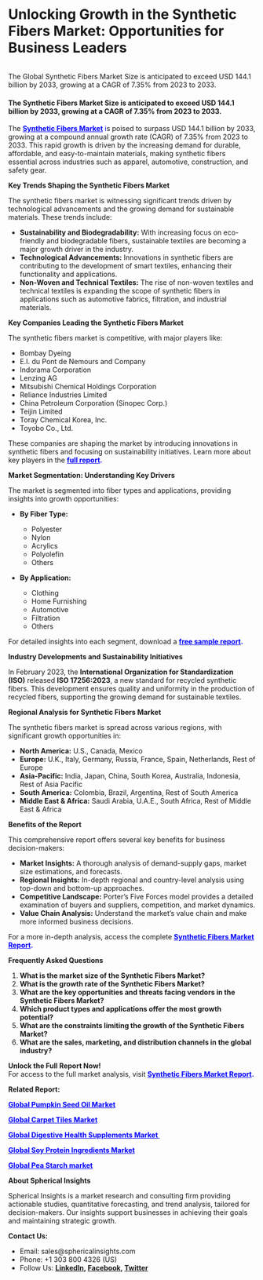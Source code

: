 <div class="wow_read_blog_hdr_img">
<div class="wow_read_blog_hdr_img_innr">
<h1>Unlocking Growth in the Synthetic Fibers Market: Opportunities for Business Leaders</h1>
</div>
<div class="wow_main_float_head_img"><img src="https://www.vevioz.com/upload/photos/2025/01/MNSS46dOP9ACAARDvFf8_28_af98fbba58cc9bd014cfeddca0724d13_image.jpg" alt="" /></div>
</div>
<div class="read-blog-container">
<div class="read-blog-desc">
<p class="mb-0">The Global Synthetic Fibers Market Size is anticipated to exceed USD 144.1 billion by 2033, growing at a CAGR of 7.35% from 2023 to 2033.</p>
</div>
<div class="read-content">
<h4><strong>The Synthetic Fibers Market Size is anticipated to exceed USD 144.1 billion by 2033, growing at a CAGR of 7.35% from 2023 to 2033.</strong></h4>
<p>The&nbsp;<span style="color: #0000ff;"><a style="color: #0000ff;" href="https://www.sphericalinsights.com/reports/synthetic-fibers-market" target="_blank" rel="noopener"><strong>Synthetic Fibers Market</strong></a>&nbsp;i</span>s poised to surpass USD 144.1 billion by 2033, growing at a compound annual growth rate (CAGR) of 7.35% from 2023 to 2033. This rapid growth is driven by the increasing demand for durable, affordable, and easy-to-maintain materials, making synthetic fibers essential across industries such as apparel, automotive, construction, and safety gear.</p>
<p><strong>Key Trends Shaping the Synthetic Fibers Market</strong></p>
<p>The synthetic fibers market is witnessing significant trends driven by technological advancements and the growing demand for sustainable materials. These trends include:</p>
<ul>
<li><strong>Sustainability and Biodegradability:</strong>&nbsp;With increasing focus on eco-friendly and biodegradable fibers, sustainable textiles are becoming a major growth driver in the industry.</li>
<li><strong>Technological Advancements:</strong>&nbsp;Innovations in synthetic fibers are contributing to the development of smart textiles, enhancing their functionality and applications.</li>
<li><strong>Non-Woven and Technical Textiles:</strong>&nbsp;The rise of non-woven textiles and technical textiles is expanding the scope of synthetic fibers in applications such as automotive fabrics, filtration, and industrial materials.</li>
</ul>
<p><strong>Key Companies Leading the Synthetic Fibers Market</strong></p>
<p>The synthetic fibers market is competitive, with major players like:</p>
<ul>
<li>Bombay Dyeing</li>
<li>E.I. du Pont de Nemours and Company</li>
<li>Indorama Corporation</li>
<li>Lenzing AG</li>
<li>Mitsubishi Chemical Holdings Corporation</li>
<li>Reliance Industries Limited</li>
<li>China Petroleum Corporation (Sinopec Corp.)</li>
<li>Teijin Limited</li>
<li>Toray Chemical Korea, Inc.</li>
<li>Toyobo Co., Ltd.</li>
</ul>
<p>These companies are shaping the market by introducing innovations in synthetic fibers and focusing on sustainability initiatives. Learn more about key players in the&nbsp;<span style="color: #0000ff;"><strong><a style="color: #0000ff;" href="https://www.sphericalinsights.com/reports/synthetic-fibers-market" target="_new" rel="noopener">full report</a>.</strong></span></p>
<p><strong>Market Segmentation: Understanding Key Drivers</strong></p>
<p>The market is segmented into fiber types and applications, providing insights into growth opportunities:</p>
<ul>
<li>
<p><strong>By Fiber Type:</strong></p>
<ul>
<li>Polyester</li>
<li>Nylon</li>
<li>Acrylics</li>
<li>Polyolefin</li>
<li>Others</li>
</ul>
</li>
<li>
<p><strong>By Application:</strong></p>
<ul>
<li>Clothing</li>
<li>Home Furnishing</li>
<li>Automotive</li>
<li>Filtration</li>
<li>Others</li>
</ul>
</li>
</ul>
<p>For detailed insights into each segment, download a&nbsp;<span style="color: #0000ff;"><strong><a style="color: #0000ff;" href="https://www.sphericalinsights.com/request-sample/7917" target="_new" rel="noopener">free sample report</a>.</strong></span></p>
<p><strong>Industry Developments and Sustainability Initiatives</strong></p>
<p>In February 2023, the&nbsp;<strong>International Organization for Standardization (ISO)</strong>&nbsp;released&nbsp;<strong>ISO 17256:2023</strong>, a new standard for recycled synthetic fibers. This development ensures quality and uniformity in the production of recycled fibers, supporting the growing demand for sustainable textiles.</p>
<p><strong>Regional Analysis for Synthetic Fibers Market</strong></p>
<p>The synthetic fibers market is spread across various regions, with significant growth opportunities in:</p>
<ul>
<li><strong>North America:</strong>&nbsp;U.S., Canada, Mexico</li>
<li><strong>Europe:</strong>&nbsp;U.K., Italy, Germany, Russia, France, Spain, Netherlands, Rest of Europe</li>
<li><strong>Asia-Pacific:</strong>&nbsp;India, Japan, China, South Korea, Australia, Indonesia, Rest of Asia Pacific</li>
<li><strong>South America:</strong>&nbsp;Colombia, Brazil, Argentina, Rest of South America</li>
<li><strong>Middle East &amp; Africa:</strong>&nbsp;Saudi Arabia, U.A.E., South Africa, Rest of Middle East &amp; Africa</li>
</ul>
<p><strong>Benefits of the Report</strong></p>
<p>This comprehensive report offers several key benefits for business decision-makers:</p>
<ul>
<li><strong>Market Insights:</strong>&nbsp;A thorough analysis of demand-supply gaps, market size estimations, and forecasts.</li>
<li><strong>Regional Insights:</strong>&nbsp;In-depth regional and country-level analysis using top-down and bottom-up approaches.</li>
<li><strong>Competitive Landscape:</strong>&nbsp;Porter&rsquo;s Five Forces model provides a detailed examination of buyers and suppliers, competition, and market dynamics.</li>
<li><strong>Value Chain Analysis:</strong>&nbsp;Understand the market&rsquo;s value chain and make more informed business decisions.</li>
</ul>
<p>For a more in-depth analysis, access the complete&nbsp;<span style="color: #0000ff;"><strong><a style="color: #0000ff;" href="https://www.sphericalinsights.com/reports/synthetic-fibers-market" target="_new" rel="noopener">Synthetic Fibers Market Report</a>.</strong></span></p>
<p><strong>Frequently Asked Questions</strong></p>
<ol>
<li><strong>What is the market size of the Synthetic Fibers Market?</strong></li>
<li><strong>What is the growth rate of the Synthetic Fibers Market?</strong></li>
<li><strong>What are the key opportunities and threats facing vendors in the Synthetic Fibers Market?</strong></li>
<li><strong>Which product types and applications offer the most growth potential?</strong></li>
<li><strong>What are the constraints limiting the growth of the Synthetic Fibers Market?</strong></li>
<li><strong>What are the sales, marketing, and distribution channels in the global industry?</strong></li>
</ol>
<p><strong>Unlock the Full Report Now!</strong><br />For access to the full market analysis, visit&nbsp;<span style="color: #0000ff;"><strong><a style="color: #0000ff;" href="https://www.sphericalinsights.com/reports/synthetic-fibers-market" target="_new" rel="noopener">Synthetic Fibers Market Report</a>.</strong></span></p>
<p><strong>Related Report:</strong></p>
<p><span style="color: #0000ff;"><a style="color: #0000ff;" href="https://www.globenewswire.com/news-release/2024/09/01/2938809/0/en/Global-Pumpkin-Seed-Oil-Market-Size-To-Worth-USD-2-73-Billion-By-2033-CAGR-Of-10-24.html" target="_blank" rel="noopener"><strong>Global Pumpkin Seed Oil Market</strong></a></span></p>
<p><span style="color: #0000ff;"><a style="color: #0000ff;" href="https://www.globenewswire.com/news-release/2024/08/31/2938775/0/en/Global-Carpet-Tiles-Market-Size-To-Worth-USD-23-32-Billion-By-2033-l-CAGR-Of-6-37.html" target="_blank" rel="noopener"><strong>Global Carpet Tiles Market</strong></a></span></p>
<p><span style="color: #0000ff;"><a style="color: #0000ff;" href="https://www.globenewswire.com/news-release/2024/08/31/2938768/0/en/Global-Digestive-Health-Supplements-Market-Size-To-Worth-USD-32-40-Billion-by-2033-CAGR-of-9-40.html" target="_blank" rel="noopener"><strong>Global Digestive Health Supplements Market&nbsp;</strong></a></span></p>
<p><span style="color: #0000ff;"><strong><a style="color: #0000ff;" href="https://www.sphericalinsights.jp/reports/soy-protein-ingredients-market" target="_blank" rel="noopener">Global Soy Protein Ingredients Market</a></strong></span></p>
<p><span style="color: #0000ff;"><strong><a style="color: #0000ff;" href="https://www.sphericalinsights.jp/reports/pea-starch-market" target="_blank" rel="noopener">Global Pea Starch market</a></strong></span></p>
<p><strong>About Spherical Insights</strong></p>
<p>Spherical Insights is a market research and consulting firm providing actionable studies, quantitative forecasting, and trend analysis, tailored for decision-makers. Our insights support businesses in achieving their goals and maintaining strategic growth.</p>
<p><strong>Contact Us:</strong></p>
<ul>
<li>Email:&nbsp;<a rel="noopener">sales@sphericalinsights.com</a></li>
<li>Phone: +1 303 800 4326 (US)</li>
<li>Follow Us:&nbsp;<strong><a href="https://www.linkedin.com/" target="_new" rel="noopener">LinkedIn</a>,&nbsp;<a href="https://www.facebook.com/" target="_new" rel="noopener">Facebook</a>,&nbsp;<a href="https://www.twitter.com/" target="_new" rel="noopener">Twitter</a></strong></li>
</ul>
</div>
</div>
